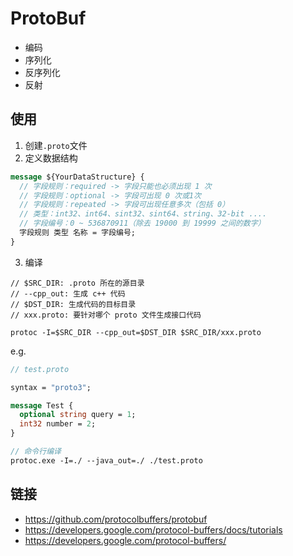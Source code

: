 # ProtoBuf

- 编码
- 序列化
- 反序列化
- 反射

## 使用

1. 创建`.proto`文件
2. 定义数据结构

```proto
message ${YourDataStructure} {
  // 字段规则：required -> 字段只能也必须出现 1 次
  // 字段规则：optional -> 字段可出现 0 次或1次
  // 字段规则：repeated -> 字段可出现任意多次（包括 0）
  // 类型：int32、int64、sint32、sint64、string、32-bit ....
  // 字段编号：0 ~ 536870911（除去 19000 到 19999 之间的数字）
  字段规则 类型 名称 = 字段编号;
}
```

3. 编译

```
// $SRC_DIR: .proto 所在的源目录
// --cpp_out: 生成 c++ 代码
// $DST_DIR: 生成代码的目标目录
// xxx.proto: 要针对哪个 proto 文件生成接口代码

protoc -I=$SRC_DIR --cpp_out=$DST_DIR $SRC_DIR/xxx.proto
```

e.g.

```proto
// test.proto

syntax = "proto3";

message Test {
  optional string query = 1;
  int32 number = 2;
}

// 命令行编译
protoc.exe -I=./ --java_out=./ ./test.proto
```

## 链接

- https://github.com/protocolbuffers/protobuf
- https://developers.google.com/protocol-buffers/docs/tutorials
- https://developers.google.com/protocol-buffers/
